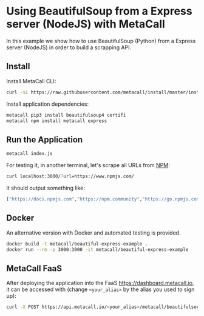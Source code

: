 # Using BeautifulSoup from a Express server (NodeJS) with MetaCall

In this example we show how to use BeautifulSoup (Python) from a Express server (NodeJS) in order to build a scrapping API.

## Install

Install MetaCall CLI:

```sh
curl -sL https://raw.githubusercontent.com/metacall/install/master/install.sh | sh
```

Install application dependencies:

```sh
metacall pip3 install beautifulsoup4 certifi
metacall npm install metacall express
```

## Run the Application

```sh
metacall index.js
```

For testing it, in another terminal, let's scrape all URLs from [NPM](https://www.npmjs.com/):

```sh
curl localhost:3000/?url=https://www.npmjs.com/
```

It should output something like:

```sh
["https://docs.npmjs.com","https://npm.community","https://go.npmjs.com/npm-pkgsafe","https://docs.npmjs.com","https://npm.community","https://www.npmjs.com/advisories","http://status.npmjs.org/","https://blog.npmjs.org/"]
```

## Docker

An alternative version with Docker and automated testing is provided.

```sh
docker build -t metacall/beautiful-express-example .
docker run --rm -p 3000:3000 -it metacall/beautiful-express-example
```

## MetaCall FaaS

After deploying the application into the FaaS https://dashboard.metacall.io, it can be accessed with (change `<your_alias>` by the alias you used to sign up):

```sh
curl -X POST https://api.metacall.io/<your_alias>/metacall/beautifulsoup-express-example/v1/call/links -X POST --data '{ "url": "https://www.npmjs.com/" }'
```
